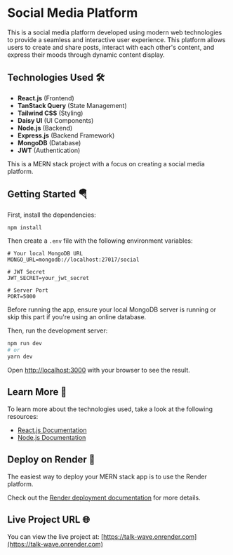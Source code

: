 
# Social Media Platform
This is a social media platform developed using modern web technologies to provide a seamless and interactive user experience. This platform allows users to create and share posts, interact with each other's content, and express their moods through dynamic content display.

## Technologies Used 🛠️
- **React.js** (Frontend)
- **TanStack Query** (State Management)
- **Tailwind CSS** (Styling)
- **Daisy UI** (UI Components)
- **Node.js** (Backend)
- **Express.js** (Backend Framework)
- **MongoDB** (Database)
- **JWT** (Authentication)

This is a MERN stack project with a focus on creating a social media platform.

## Getting Started 🪂

First, install the dependencies:

```bash
npm install
```

Then create a `.env` file with the following environment variables:

```env
# Your local MongoDB URL
MONGO_URL=mongodb://localhost:27017/social

# JWT Secret
JWT_SECRET=your_jwt_secret

# Server Port
PORT=5000
```

Before running the app, ensure your local MongoDB server is running or skip this part if you're using an online database.

Then, run the development server:

```bash
npm run dev
# or
yarn dev
```

Open [http://localhost:3000](http://localhost:3000) with your browser to see the result.

## Learn More 📖

To learn more about the technologies used, take a look at the following resources:

- [React.js Documentation](https://reactjs.org/docs/getting-started.html)
- [Node.js Documentation](https://nodejs.org/en/docs/)

## Deploy on Render 🚀

The easiest way to deploy your MERN stack app is to use the Render platform.

Check out the [Render deployment documentation](https://render.com/docs/deploy-node-express-app) for more details.

## Live Project URL 🌐

You can view the live project at: [https://talk-wave.onrender.com](https://talk-wave.onrender.com)